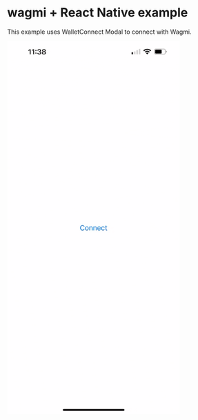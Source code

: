 # wagmi + React Native example

This example uses WalletConnect Modal to connect with Wagmi.

<img src="./demo.gif" width="400" />
